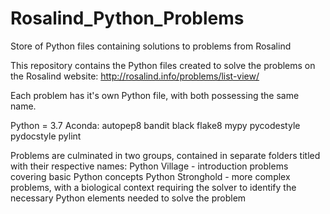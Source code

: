# Rosalind_Python_Problems
Store of Python files containing solutions to problems from Rosalind


This repository contains the Python files created to solve the problems on the Rosalind website: http://rosalind.info/problems/list-view/

Each problem has it's own Python file, with both possessing the same name.

Python = 3.7
Aconda:
	autopep8
	bandit
	black
	flake8
	mypy
	pycodestyle
	pydocstyle
	pylint

Problems are culminated in two groups, contained in separate folders titled with their respective names:
Python Village - introduction problems covering basic Python concepts
Python Stronghold - more complex problems, with a biological context requiring the solver to identify the necessary Python elements needed to solve the problem

